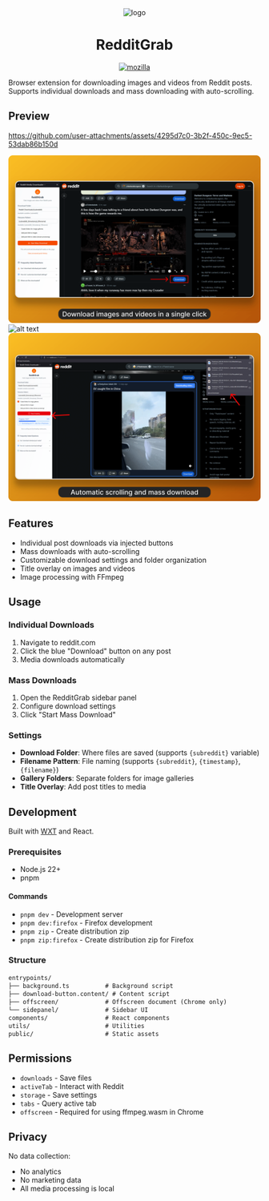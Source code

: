 <div align="center">
  <img alt="logo" src="https://i.imgur.com/DK822L5.png" height="128" />
  <h1>RedditGrab</h1>
  <p>
    <a href="https://addons.mozilla.org/en-US/firefox/addon/media-downloader-redditgrab" target="_blank">
      <img alt="mozilla" src="https://img.shields.io/badge/Firefox-FF7139?style=for-the-badge&logo=Firefox-Browser&logoColor=white" />
    </a>
  </p>
</div>

Browser extension for downloading images and videos from Reddit posts. Supports individual downloads and mass downloading with auto-scrolling.

## Preview

https://github.com/user-attachments/assets/4295d7c0-3b2f-450c-9ec5-53dab86b150d

![alt text](meta/preview-1.png)
![alt text](meta/preview-2.png)
![alt text](meta/preview-3.png)

## Features

- Individual post downloads via injected buttons
- Mass downloads with auto-scrolling
- Customizable download settings and folder organization
- Title overlay on images and videos
- Image processing with FFmpeg

## Usage

### Individual Downloads

1. Navigate to reddit.com
2. Click the blue "Download" button on any post
3. Media downloads automatically

### Mass Downloads

1. Open the RedditGrab sidebar panel
2. Configure download settings
3. Click "Start Mass Download"

### Settings

- **Download Folder**: Where files are saved (supports `{subreddit}` variable)
- **Filename Pattern**: File naming (supports `{subreddit}`, `{timestamp}`, `{filename}`)
- **Gallery Folders**: Separate folders for image galleries
- **Title Overlay**: Add post titles to media

## Development

Built with [WXT](https://wxt.dev/) and React.

### Prerequisites

- Node.js 22+
- pnpm

#### Commands

- `pnpm dev` - Development server
- `pnpm dev:firefox` - Firefox development
- `pnpm zip` - Create distribution zip
- `pnpm zip:firefox` - Create distribution zip for Firefox

### Structure

```
entrypoints/
├── background.ts          # Background script
├── download-button.content/ # Content script
├── offscreen/             # Offscreen document (Chrome only)
└── sidepanel/             # Sidebar UI
components/                # React components
utils/                     # Utilities
public/                    # Static assets
```

## Permissions

- `downloads` - Save files
- `activeTab` - Interact with Reddit
- `storage` - Save settings
- `tabs` - Query active tab
- `offscreen` - Required for using ffmpeg.wasm in Chrome

## Privacy

No data collection:

- No analytics
- No marketing data
- All media processing is local
